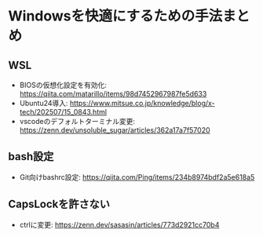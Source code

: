 # Windowsを快適にするための手法まとめ

## WSL
- BIOSの仮想化設定を有効化: https://qiita.com/matarillo/items/98d7452967987fe5d633
- Ubuntu24導入: https://www.mitsue.co.jp/knowledge/blog/x-tech/202507/15_0843.html
- vscodeのデフォルトターミナル変更: https://zenn.dev/unsoluble_sugar/articles/362a17a7f57020

## bash設定
- Git向けbashrc設定: https://qiita.com/Ping/items/234b8974bdf2a5e618a5

## CapsLockを許さない
- ctrlに変更: https://zenn.dev/sasasin/articles/773d2921cc70b4